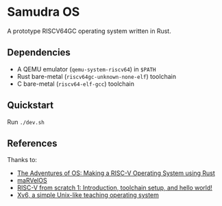 # Samudra OS

A prototype RISCV64GC operating system written in Rust.

## Dependencies

* A QEMU emulator (`qemu-system-riscv64`) in `$PATH`
* Rust bare-metal (`riscv64gc-unknown-none-elf`) toolchain
* C bare-metal (`riscv64-elf-gcc`) toolchain

## Quickstart

Run `./dev.sh`

## References

Thanks to:
* [The Adventures of OS: Making a RISC-V Operating System using Rust](https://osblog.stephenmarz.com/index.html)
* [maRVelOS](https://github.com/DonaldKellett/marvelos)
* [RISC-V from scratch 1: Introduction, toolchain setup, and hello world!](https://twilco.github.io/riscv-from-scratch/2019/03/10/riscv-from-scratch-1.html)
* [Xv6, a simple Unix-like teaching operating system](https://pdos.csail.mit.edu/6.828/2022/xv6.html)
